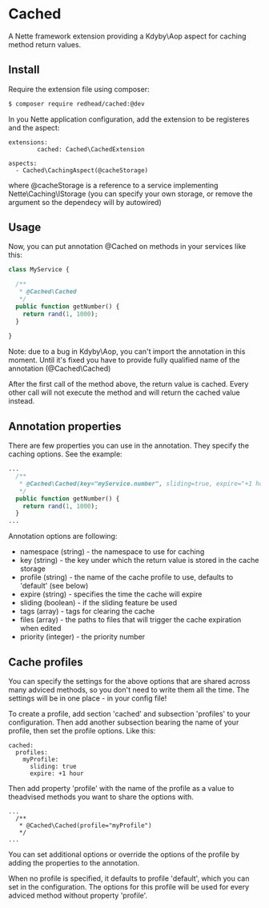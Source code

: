 Cached
======
A Nette framework extension providing a Kdyby\Aop aspect for caching method return values.

Install
-------
Require the extension file using composer:

```sh
$ composer require redhead/cached:@dev
```

In you Nette application configuration, add the extension to be registeres and the aspect:

```
extensions:
		cached: Cached\CachedExtension
		
aspects:
  - Cached\CachingAspect(@cacheStorage)
```

where @cacheStorage is a reference to a service implementing Nette\Caching\IStorage
(you can specify your own storage, or remove the argument so the dependecy will by autowired)



Usage
-----

Now, you can put annotation @Cached on methods in your services like this:

```php
class MyService {

  /**
   * @Cached\Cached
   */
  public function getNumber() {
    return rand(1, 1000);
  }
  
}
```

Note: due to a bug in Kdyby\Aop, you can't import the annotation in this moment.
Until it's fixed you have to provide fully qualified name of the annotation (@Cached\Cached)

After the first call of the method above, the return value is cached.
Every other call will not execute the method and will return the cached value instead.



Annotation properties
---------------------

There are few properties you can use in the annotation. They specify the caching options.
See the example:

```php
...
  /**
   * @Cached\Cached(key="myService.number", sliding=true, expire="+1 hour")
   */
  public function getNumber() {
    return rand(1, 1000);
  }
...
```

Annotation options are following:

- namespace (string) - the namespace to use for caching 
- key (string) - the key under which the return value is stored in the cache storage
- profile (string) - the name of the cache profile to use, defaults to 'default' (see below)
- expire (string) - specifies the time the cache will expire
- sliding (boolean) - if the sliding feature be used
- tags (array) - tags for clearing the cache
- files (array) - the paths to files that will trigger the cache expiration when edited
- priority (integer) - the priority number


Cache profiles
--------------

You can specify the settings for the above options that are shared across many adviced methods,
so you don't need to write them all the time. The settings will be in one place - in your config file!

To create a profile, add section 'cached' and subsection 'profiles' to your configuration.
Then add another subsection bearing the name of your profile, then set the profile options. Like this:

```
cached:
  profiles:
    myProfile:
      sliding: true
      expire: +1 hour
```

Then add property 'profile' with the name of the profile as a value to theadvised methods you want to 
share the options with.

```
...
  /**
   * @Cached\Cached(profile="myProfile")
   */
...
```

You can set additional options or override the options of the profile by adding the properties to the annotation.

When no profile is specified, it defaults to profile 'default', which you can set in the configuration.
The options for this profile will be used for every adviced method without property 'profile'.
